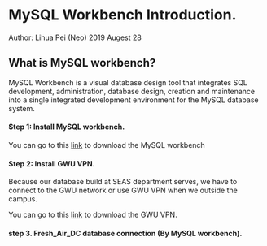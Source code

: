 # MySQL Workbench Introduction. 
Author: Lihua Pei (Neo)
2019 Augest 28


## What is MySQL workbench?

MySQL Workbench is a visual database design tool that integrates SQL development, administration, database design, creation and maintenance into a single integrated development environment for the MySQL database system. 

####  Step 1: Install MySQL workbench.

You can go to this [link](https://dev.mysql.com/downloads/workbench/) to download the MySQL workbench 

#### Step 2: Install GWU VPN.

Because our database build at SEAS department serves, we have to connect to the GWU network or use GWU VPN when we outside the campus.

You can go to this [link](https://it.gwu.edu/virtual-private-network-vpn) to download the GWU VPN.


#### step 3. Fresh_Air_DC database connection (By MySQL workbench).




